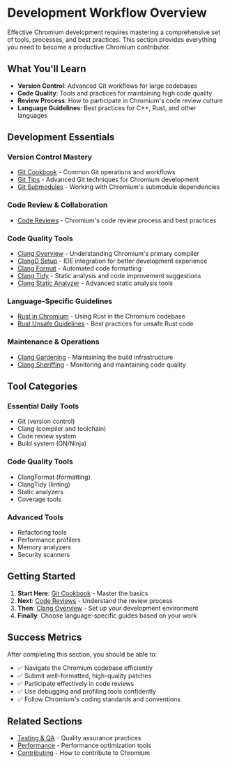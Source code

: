 # Development Workflow Overview

Effective Chromium development requires mastering a comprehensive set of tools, processes, and best practices. This section provides everything you need to become a productive Chromium contributor.

## What You'll Learn

- **Version Control**: Advanced Git workflows for large codebases
- **Code Quality**: Tools and practices for maintaining high code quality
- **Review Process**: How to participate in Chromium's code review culture
- **Language Guidelines**: Best practices for C++, Rust, and other languages

## Development Essentials

### Version Control Mastery
- [Git Cookbook](git_cookbook) - Common Git operations and workflows
- [Git Tips](git_tips) - Advanced Git techniques for Chromium development
- [Git Submodules](git_submodules) - Working with Chromium's submodule dependencies

### Code Review & Collaboration
- [Code Reviews](code_reviews) - Chromium's code review process and best practices

### Code Quality Tools
- [Clang Overview](clang) - Understanding Chromium's primary compiler
- [ClangD Setup](clangd) - IDE integration for better development experience
- [Clang Format](clang_format) - Automated code formatting
- [Clang Tidy](clang_tidy) - Static analysis and code improvement suggestions
- [Clang Static Analyzer](clang_static_analyzer) - Advanced static analysis tools

### Language-Specific Guidelines
- [Rust in Chromium](rust) - Using Rust in the Chromium codebase
- [Rust Unsafe Guidelines](rust-unsafe) - Best practices for unsafe Rust code

### Maintenance & Operations
- [Clang Gardening](clang_gardening) - Maintaining the build infrastructure
- [Clang Sheriffing](clang_sheriffing) - Monitoring and maintaining code quality

## Tool Categories

### **Essential Daily Tools**
- Git (version control)
- Clang (compiler and toolchain)
- Code review system
- Build system (GN/Ninja)

### **Code Quality Tools**
- ClangFormat (formatting)
- ClangTidy (linting)
- Static analyzers
- Coverage tools

### **Advanced Tools**
- Refactoring tools
- Performance profilers
- Memory analyzers
- Security scanners

## Getting Started

1. **Start Here**: [Git Cookbook](git_cookbook) - Master the basics
2. **Next**: [Code Reviews](code_reviews) - Understand the review process  
3. **Then**: [Clang Overview](clang) - Set up your development environment
4. **Finally**: Choose language-specific guides based on your work

## Success Metrics

After completing this section, you should be able to:
- ✅ Navigate the Chromium codebase efficiently
- ✅ Submit well-formatted, high-quality patches
- ✅ Participate effectively in code reviews
- ✅ Use debugging and profiling tools confidently
- ✅ Follow Chromium's coding standards and conventions

## Related Sections

- [Testing & QA](testing/testing_in_chromium) - Quality assurance practices
- [Performance](../performance/profiling) - Performance optimization tools
- [Contributing](../contributing/contributing) - How to contribute to Chromium
